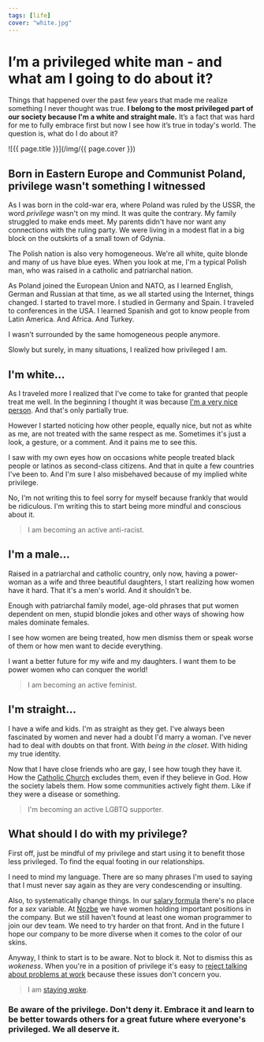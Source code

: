 ```yaml
---
tags: [life]
cover: "white.jpg"
---
```


# I’m a privileged white man - and what am I going to do about it?

Things that happened over the past few years that made me realize something I never thought was true. **I belong to the most privileged part of our society because I'm a white and straight male.** It’s a fact that was hard for me to fully embrace first but now I see how it’s true in today's world. The question is, what do I do about it?

<!--More-->

![{{ page.title }}](/img/{{ page.cover }})

## Born in Eastern Europe and Communist Poland, privilege wasn't something I witnessed

As I was born in the cold-war era, where Poland was ruled by the USSR, the word *privilege* wasn't on my mind. It was quite the contrary. My family struggled to make ends meet. My parents didn't have nor want any connections with the ruling party. We were living in a modest flat in a big block on the outskirts of a small town of Gdynia.

The Polish nation is also very homogeneous. We're all white, quite blonde and many of us have blue eyes. When you look at me, I'm a typical Polish man, who was raised in a catholic and patriarchal nation.

As Poland joined the European Union and NATO, as I learned English, German and Russian at that time, as we all started using the Internet, things changed. I started to travel more. I studied in Germany and Spain. I traveled to conferences in the USA. I learned Spanish and got to know people from Latin America. And Africa. And Turkey.

I wasn't surrounded by the same homogeneous people anymore.

Slowly but surely, in many situations, I realized how privileged I am.

## I'm white…

As I traveled more I realized that I've come to take for granted that people treat me well. In the beginning I thought it was because [I'm a very nice person](/weak/). And that's only partially true.

However I started noticing how other people, equally nice, but not as white as me, are not treated with the same respect as me. Sometimes it's just a look, a gesture, or a comment. And it pains me to see this.

I saw with my own eyes how on occasions white people treated black people or latinos as second-class citizens. And that in quite a few countries I've been to. And I'm sure I also misbehaved because of my implied white privilege.

No, I'm not writing this to feel sorry for myself because frankly that would be ridiculous. I'm writing this to start being more mindful and conscious about it.

> I am becoming an active anti-racist.

## I'm a male…

Raised in a patriarchal and catholic country, only now, having a power-woman as a wife and three beautiful daughters, I start realizing how women have it hard. That it's a men's world. And it shouldn't be.

Enough with patriarchal family model, age-old phrases that put women dependent on men, stupid blondie jokes and other ways of showing how males dominate females.

I see how women are being treated, how men dismiss them or speak worse of them or how men want to decide everything.

I want a better future for my wife and my daughters. I want them to be power women who can conquer the world!

> I am becoming an active feminist.

## I'm straight…

I have a wife and kids. I'm as straight as they get. I've always been fascinated by women and never had a doubt I'd marry a woman. I've never had to deal with doubts on that front. With *being in the closet*. With hiding my true identity.

Now that I have close friends who are gay, I see how tough they have it. How the [Catholic Church](/catholic/) excludes them, even if they believe in God. How the society labels them. How some communities actively fight *them*. Like if they were a disease or something.

> I'm becoming an active LGBTQ supporter.

## What should I do with my privilege?

First off, just be mindful of my privilege and start using it to benefit those less privileged. To find the equal footing in our relationships.

I need to mind my language. There are so many phrases I'm used to saying that I must never say again as they are very condescending or insulting.

Also, to systematically change things. In our [salary formula](https://NoOffice.org/pay/) there's no place for a *sex* variable. At [Nozbe][n] we have women holding important positions in the company. But we still haven't found at least one woman programmer to join our dev team. We need to try harder on that front. And in the future I hope our company to be more diverse when it comes to the color of our skins.

Anyway, I think to start is to be aware. Not to block it. Not to dismiss this as *wokeness*. When you're in a position of privilege it's easy to [reject talking about problems at work](/basecamp/) because these issues don't concern you.

> I am [staying woke](https://en.wikipedia.org/wiki/Woke).

### Be aware of the privilege. Don't deny it. Embrace it and learn to be better towards others for a great future where everyone's privileged. We all deserve it.

[n]: https://michael.gratis/nozbe
[np]: https://michael.gratis/nozbepersonal
